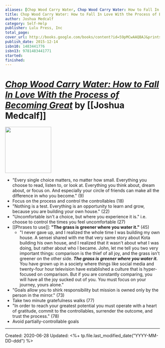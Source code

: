 ```yaml
---
aliases: [Chop Wood Carry Water, Chop Wood Carry Water: How to Fall In Love With the Process of Becoming Great]
title: Chop Wood Carry Water: How to Fall In Love With the Process of Becoming Great
author: Joshua Medcalf
category: Self-Help
publisher: Lulu Press, Inc
total_page: 
cover_url: http://books.google.com/books/content?id=59pMCwAAQBAJ&printsec=frontcover&img=1&zoom=1&edge=curl&source=gbs_api
publish_date: 2015-12-14
isbn10: 1483441776
isbn13: 9781483441771
started: 
finished: 
---
```

# *[Chop Wood Carry Water: How to Fall In Love With the Process of Becoming Great]()* by [[Joshua Medcalf]]

<img src="http://books.google.com/books/content?id=59pMCwAAQBAJ&printsec=frontcover&img=1&zoom=1&edge=curl&source=gbs_api" width=150>

- "Every single choice matters, no matter how small. Everything you choose to read, listen to, or look at. Everything you think about, dream about, or focus on. And especially your circle of friends can make all the difference in who you become." (9)
- Focus on the process and control the controllables (18)
- "Nothing is a test. Everything is an opportunity to learn and grow, because you are building your own house." (22)
- "Uncomfortable isn't a choice, but where you experience it is." i.e. choose to control the times you feel uncomfortable (27)
- [[Phrases to use]]: **"The grass is greener where you water it."** (45)
	- "I never gave up, and I realized the whole time I was building my own house. A sensei shared with me that very same story about Kota building his own house, and I realized that it wasn't about what I was doing, but rather about who I became. John, let me tell you two very important things: comparison is the thief of all joy, and the grass isn't greener on the other side. _**The grass is greener where you water it.**_ You have grown up in a society where things like social media and twenty-four hour television have established a culture that is hyper-focused on comparison. But if you are constantly comparing, you will have all the joy sucked out of you. You must focus on your journey, yours alone."
- "Goals allow you to shirk responsibility but mission is owned only by the person in the mirror." (73)
- Take two minute gratefulness walks (77)
- "In order to reach your greatest potential you must operate with a heart of gratitude, commit to the controllables, surrender the outcome, and trust the process." (78)
- Avoid partially-controllable goals

---
Created: 2020-06-28
Updated: <%+ tp.file.last_modified_date("YYYY-MM-DD-ddd") %>
